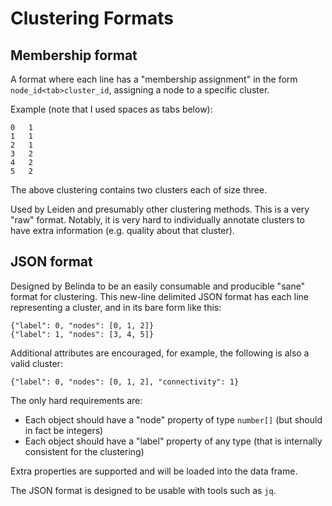 # Clustering Formats

## Membership format

A format where each line has a "membership assignment" in the form
`node_id<tab>cluster_id`, assigning a node to a specific cluster.

Example (note that I used spaces as tabs below):
```
0   1
1   1
2   1
3   2
4   2
5   2
```

The above clustering contains two clusters each of size three.

Used by Leiden and presumably other clustering methods. This is a very "raw" format. Notably,
it is very hard to individually annotate clusters to
have extra information (e.g. quality about that cluster).

## JSON format

Designed by Belinda to be an easily consumable
and producible "sane" format for clustering.
This new-line delimited JSON format has each line
representing a cluster, and in its bare form like this:

```
{"label": 0, "nodes": [0, 1, 2]}
{"label": 1, "nodes": [3, 4, 5]}
```

Additional attributes are encouraged, for example, the following is also a valid cluster:
```
{"label": 0, "nodes": [0, 1, 2], "connectivity": 1}
```

The only hard requirements are:

 - Each object should have a "node" property of type `number[]` (but should in fact be integers)
 - Each object should have a "label" property of any type (that is internally consistent for the clustering)

Extra properties are supported and will be loaded into the data frame.

The JSON format is designed to be usable with tools such as `jq`.